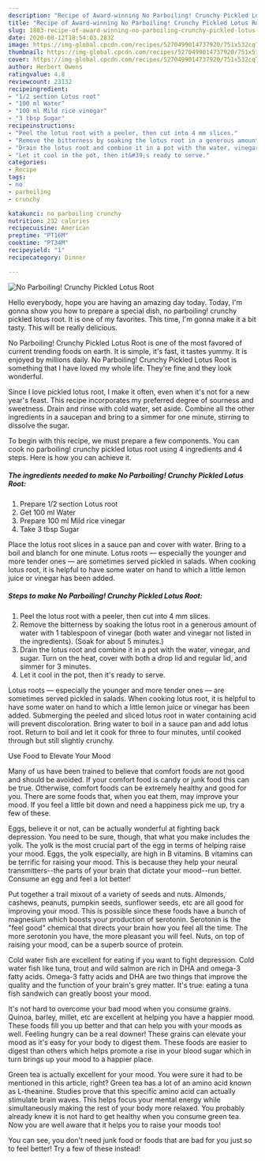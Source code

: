 ```yaml
---
description: "Recipe of Award-winning No Parboiling! Crunchy Pickled Lotus Root"
title: "Recipe of Award-winning No Parboiling! Crunchy Pickled Lotus Root"
slug: 1803-recipe-of-award-winning-no-parboiling-crunchy-pickled-lotus-root
date: 2020-08-12T18:54:03.283Z
image: https://img-global.cpcdn.com/recipes/5270499014737920/751x532cq70/no-parboiling-crunchy-pickled-lotus-root-recipe-main-photo.jpg
thumbnail: https://img-global.cpcdn.com/recipes/5270499014737920/751x532cq70/no-parboiling-crunchy-pickled-lotus-root-recipe-main-photo.jpg
cover: https://img-global.cpcdn.com/recipes/5270499014737920/751x532cq70/no-parboiling-crunchy-pickled-lotus-root-recipe-main-photo.jpg
author: Herbert Owens
ratingvalue: 4.8
reviewcount: 23132
recipeingredient:
- "1/2 section Lotus root"
- "100 ml Water"
- "100 ml Mild rice vinegar"
- "3 tbsp Sugar"
recipeinstructions:
- "Peel the lotus root with a peeler, then cut into 4 mm slices."
- "Remove the bitterness by soaking the lotus root in a generous amount of water with 1 tablespoon of vinegar (both water and vinegar not listed in the ingredients). (Soak for about 5 minutes.)"
- "Drain the lotus root and combine it in a pot with the water, vinegar, and sugar. Turn on the heat, cover with both a drop lid and regular lid, and simmer for 3 minutes."
- "Let it cool in the pot, then it&#39;s ready to serve."
categories:
- Recipe
tags:
- no
- parboiling
- crunchy

katakunci: no parboiling crunchy 
nutrition: 232 calories
recipecuisine: American
preptime: "PT16M"
cooktime: "PT34M"
recipeyield: "1"
recipecategory: Dinner

---
```



![No Parboiling! Crunchy Pickled Lotus Root](https://img-global.cpcdn.com/recipes/5270499014737920/751x532cq70/no-parboiling-crunchy-pickled-lotus-root-recipe-main-photo.jpg)

Hello everybody, hope you are having an amazing day today. Today, I'm gonna show you how to prepare a special dish, no parboiling! crunchy pickled lotus root. It is one of my favorites. This time, I'm gonna make it a bit tasty. This will be really delicious.

No Parboiling! Crunchy Pickled Lotus Root is one of the most favored of current trending foods on earth. It is simple, it's fast, it tastes yummy. It is enjoyed by millions daily. No Parboiling! Crunchy Pickled Lotus Root is something that I have loved my whole life. They're fine and they look wonderful.

Since I love pickled lotus root, I make it often, even when it&#39;s not for a new year&#39;s feast. This recipe incorporates my preferred degree of sourness and sweetness. Drain and rinse with cold water, set aside. Combine all the other ingredients in a saucepan and bring to a simmer for one minute, stirring to dissolve the sugar.


To begin with this recipe, we must prepare a few components. You can cook no parboiling! crunchy pickled lotus root using 4 ingredients and 4 steps. Here is how you can achieve it.

<!--inarticleads1-->

##### The ingredients needed to make No Parboiling! Crunchy Pickled Lotus Root:

1. Prepare 1/2 section Lotus root
1. Get 100 ml Water
1. Prepare 100 ml Mild rice vinegar
1. Take 3 tbsp Sugar


Place the lotus root slices in a sauce pan and cover with water. Bring to a boil and blanch for one minute. Lotus roots — especially the younger and more tender ones — are sometimes served pickled in salads. When cooking lotus root, it is helpful to have some water on hand to which a little lemon juice or vinegar has been added. 

<!--inarticleads2-->

##### Steps to make No Parboiling! Crunchy Pickled Lotus Root:

1. Peel the lotus root with a peeler, then cut into 4 mm slices.
1. Remove the bitterness by soaking the lotus root in a generous amount of water with 1 tablespoon of vinegar (both water and vinegar not listed in the ingredients). (Soak for about 5 minutes.)
1. Drain the lotus root and combine it in a pot with the water, vinegar, and sugar. Turn on the heat, cover with both a drop lid and regular lid, and simmer for 3 minutes.
1. Let it cool in the pot, then it&#39;s ready to serve.


Lotus roots — especially the younger and more tender ones — are sometimes served pickled in salads. When cooking lotus root, it is helpful to have some water on hand to which a little lemon juice or vinegar has been added. Submerging the peeled and sliced lotus root in water containing acid will prevent discoloration. Bring water to boil in a sauce pan and add lotus root. Return to boil and let it cook for three to four minutes, until cooked through but still slightly crunchy. 

Use Food to Elevate Your Mood


Many of us have been trained to believe that comfort foods are not good and should be avoided. If your comfort food is candy or junk food this can be true. Otherwise, comfort foods can be extremely healthy and good for you. There are some foods that, when you eat them, may improve your mood. If you feel a little bit down and need a happiness pick me up, try a few of these.

Eggs, believe it or not, can be actually wonderful at fighting back depression. You need to be sure, though, that what you make includes the yolk. The yolk is the most crucial part of the egg in terms of helping raise your mood. Eggs, the yolk especially, are high in B vitamins. B vitamins can be terrific for raising your mood. This is because they help your neural transmitters--the parts of your brain that dictate your mood--run better. Consume an egg and feel a lot better!

Put together a trail mixout of a variety of seeds and nuts. Almonds, cashews, peanuts, pumpkin seeds, sunflower seeds, etc are all good for improving your mood. This is possible since these foods have a bunch of magnesium which boosts your production of serotonin. Serotonin is the "feel good" chemical that directs your brain how you feel all the time. The more serotonin you have, the more pleasant you will feel. Nuts, on top of raising your mood, can be a superb source of protein.

Cold water fish are excellent for eating if you want to fight depression. Cold water fish like tuna, trout and wild salmon are rich in DHA and omega-3 fatty acids. Omega-3 fatty acids and DHA are two things that improve the quality and the function of your brain's grey matter. It's true: eating a tuna fish sandwich can greatly boost your mood. 

It's not hard to overcome your bad mood when you consume grains. Quinoa, barley, millet, etc are excellent at helping you have a happier mood. These foods fill you up better and that can help you with your moods as well. Feeling hungry can be a real downer! These grains can elevate your mood as it's easy for your body to digest them. These foods are easier to digest than others which helps promote a rise in your blood sugar which in turn brings up your mood to a happier place.

Green tea is actually excellent for your mood. You were sure it had to be mentioned in this article, right? Green tea has a lot of an amino acid known as L-theanine. Studies prove that this specific amino acid can actually stimulate brain waves. This helps focus your mental energy while simultaneously making the rest of your body more relaxed. You probably already knew it is not hard to get healthy when you consume green tea. Now you are well aware that it helps you to raise your moods too!

You can see, you don't need junk food or foods that are bad for you just so to feel better! Try a few of these instead!

